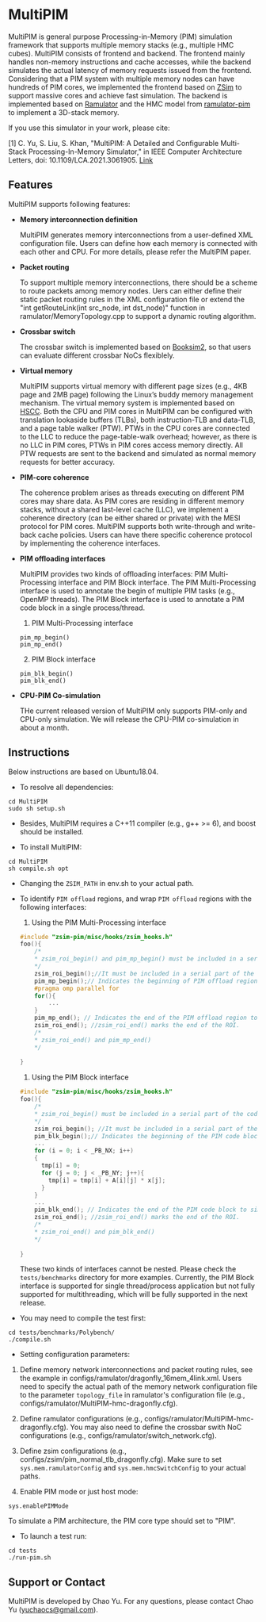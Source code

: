 MultiPIM
====

MultiPIM is general purpose Processing-in-Memory (PIM) simulation framework that supports multiple memory stacks (e.g., multiple HMC cubes). MultiPIM consists of frontend and backend. The frontend mainly handles non-memory instructions and cache accesses, while the backend simulates the actual latency of memory requests issued from the frontend. Considering that a PIM system with multiple memory nodes can have hundreds of PIM cores, we implemented the frontend based on [ZSim](https://github.com/s5z/zsim) to support massive cores and achieve fast simulation. The backend is implemented based on [Ramulator](https://github.com/CMU-SAFARI/ramulator) and the HMC model from [ramulator-pim](https://github.com/CMU-SAFARI/ramulator-pim) to implement a 3D-stack memory.

If you use this simulator in your work, please cite:

[1] C. Yu, S. Liu, S. Khan, "MultiPIM: A Detailed and Configurable Multi-Stack Processing-In-Memory Simulator," in IEEE Computer Architecture Letters, doi: 10.1109/LCA.2021.3061905. [Link](https://ieeexplore.ieee.org/document/9362242)

Features
-----

MultiPIM supports following features:
* **Memory interconnection definition**
  
    MultiPIM generates memory interconnections from a user-defined XML configuration file. Users can define how each memory is connected with each other and CPU. For more details, please refer the MultiPIM paper.

* **Packet routing**

    To support multiple memory interconnections, there should be a scheme to route packets among memory nodes. Uers can either define their static packet routing rules in the XML configuration file or extend the "int getRouteLink(int src_node, int dst_node)" function in ramulator/MemoryTopology.cpp to support a dynamic routing algorithm.

* **Crossbar switch**

    The crossbar switch is implemented based on [Booksim2](https://github.com/booksim/booksim2), so that users can evaluate different crossbar NoCs flexiblely.

* **Virtual memory**
  
    MultiPIM supports virtual memory with different page sizes (e.g., 4KB page and 2MB page) following the Linux’s buddy memory management mechanism. The virtual memory system is implemented based on [HSCC](https://github.com/CGCL-codes/HSCC). Both the CPU and PIM cores in MultiPIM can be configured with translation lookaside buffers (TLBs), both instruction-TLB and data-TLB, and a page table walker (PTW). PTWs in the CPU cores are connected to the LLC to reduce the page-table-walk overhead; however, as there is no LLC in PIM cores, PTWs in PIM cores access memory directly. All PTW requests are sent to the backend and simulated as normal memory requests for better accuracy.

* **PIM-core coherence**
  
    The coherence problem arises as threads executing on different PIM cores may share data. As PIM cores are residing in different memory stacks, without a shared last-level cache (LLC), we implement a coherence directory (can be either shared or private) with the MESI protocol for PIM cores. MultiPIM supports both write-through and write-back cache policies. Users can have there specific coherence protocol by implementing the coherence interfaces.

* **PIM offloading interfaces**

    MultiPIM provides two kinds of offloading interfaces: PIM Multi-Processing interface and PIM Block interface. The PIM Multi-Processing interface is used to annotate the begin of multiple PIM tasks (e.g., OpenMP threads). The PIM Block interface is used to annotate a PIM code block in a single process/thread.
    
    1. PIM Multi-Processing interface
    ```
    pim_mp_begin()
    pim_mp_end()
    ```
    2. PIM Block interface
    ```
    pim_blk_begin()
    pim_blk_end()
    ```

* **CPU-PIM Co-simulation**

    THe current released version of MultiPIM only supports PIM-only and CPU-only simulation. We will release the CPU-PIM co-simulation in about a month.

Instructions
-----
Below instructions are based on Ubuntu18.04.

* To resolve all dependencies:
```
cd MultiPIM
sudo sh setup.sh
```
* Besides, MultiPIM requires a C++11 compiler (e.g., g++ >= 6), and boost should be installed. 

* To install MultiPIM:
```
cd MultiPIM
sh compile.sh opt
```

* Changing the `ZSIM_PATH` in env.sh to your actual path.

* To identify `PIM offload` regions, and wrap `PIM offload` regions with the following interfaces:
    1. Using the PIM Multi-Processing interface
    ```cpp
    #include "zsim-pim/misc/hooks/zsim_hooks.h"
    foo(){
        /*
        * zsim_roi_begin() and pim_mp_begin() must be included in a serial part of the code.
        */
    	zsim_roi_begin();//It must be included in a serial part of the code.
        pim_mp_begin();// Indicates the beginning of PIM offload region to simulate (hotspot).
        #pragma omp parallel for
        for(){
            ...
        }
    	pim_mp_end(); // Indicates the end of the PIM offload region to simulate.
        zsim_roi_end(); //zsim_roi_end() marks the end of the ROI. 
        /*
        * zsim_roi_end() and pim_mp_end()
        */
    	
    }
    ```
    1. Using the PIM Block interface
    ```cpp
    #include "zsim-pim/misc/hooks/zsim_hooks.h"
    foo(){
        /*
        * zsim_roi_begin() must be included in a serial part of the code.
        */
    	zsim_roi_begin(); //It must be included in a serial part of the code.
        pim_blk_begin();// Indicates the beginning of the PIM code block in a single process/thread to simulate (hotspot).
        ...
        for (i = 0; i < _PB_NX; i++)
        {
          tmp[i] = 0;
          for (j = 0; j < _PB_NY; j++){
            tmp[i] = tmp[i] + A[i][j] * x[j];
          }
        }
        ...
    	pim_blk_end(); // Indicates the end of the PIM code block to simulate.
        zsim_roi_end(); //zsim_roi_end() marks the end of the ROI. 
        /*
        * zsim_roi_end() and pim_blk_end()
        */
    	
    }
    ```
    These two kinds of interfaces cannot be nested. Please check the `tests/benchmarks` directory for more examples. Currently, the PIM Block interface is supported for single thread/process application but not fully supported for multithreading, which will be fully supported in the next release. 

* You may need to compile the test first:
```
cd tests/benchmarks/Polybench/
./compile.sh
```

* Setting configuration parameters:
1. Define memory network interconnections and packet routing rules, see the example in configs/ramulator/dragonfly_16mem_4link.xml. Users need to specify the actual path of the memory network configuration file to the parameter `topology_file` in ramulator's configuration file (e.g., configs/ramulator/MultiPIM-hmc-dragonfly.cfg).
   
2. Define ramulator configurations (e.g., configs/ramulator/MultiPIM-hmc-dragonfly.cfg). You may also need to define the crossbar swith NoC configurations (e.g., configs/ramulator/switch_network.cfg).
   
3. Define zsim configurations (e.g., configs/zsim/pim_normal_tlb_dragonfly.cfg). Make sure to set `sys.mem.ramulatorConfig` and `sys.mem.hmcSwitchConfig` to your actual paths.

4. Enable PIM mode or just host mode:
```
sys.enablePIMMode
```
To simulate a PIM architecture, the PIM core type should set to "PIM".

* To launch a test run:
```
cd tests
./run-pim.sh
```

Support or Contact
-----
MultiPIM is developed by Chao Yu. For any questions, please contact Chao Yu (yuchaocs@gmail.com).